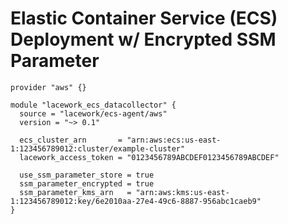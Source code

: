 # Elastic Container Service (ECS) Deployment w/ Encrypted SSM Parameter

```hcl
provider "aws" {}

module "lacework_ecs_datacollector" {
  source = "lacework/ecs-agent/aws"
  version = "~> 0.1"

  ecs_cluster_arn       = "arn:aws:ecs:us-east-1:123456789012:cluster/example-cluster"
  lacework_access_token = "0123456789ABCDEF0123456789ABCDEF"

  use_ssm_parameter_store = true
  ssm_parameter_encrypted = true
  ssm_parameter_kms_arn   = "arn:aws:kms:us-east-1:123456789012:key/6e2010aa-27e4-49c6-8887-956abc1caeb9"
}
```
